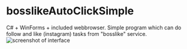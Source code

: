 # bosslikeAutoClickSimple
C# + WinForms + included webbrowser. Simple program which can do follow and like (instagram) tasks from "bosslike" service. 
![screenshot of interface](https://prntscr.com/tni9uo)
